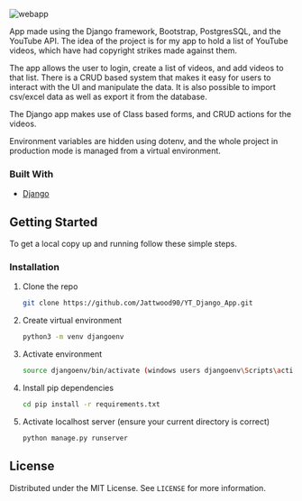 
<!-- ABOUT THE PROJECT -->

![webapp](https://user-images.githubusercontent.com/56833060/108557921-25b16680-72f1-11eb-9ef2-324aae8b9da4.gif)

App made using the Django framework, Bootstrap, PostgresSQL, and the YouTube API. The idea of the project is for my app to hold a list of YouTube videos, which have had copyright strikes made against them. 

The app allows the user to login, create a list of videos, and add videos to that list. There is a CRUD based system that makes it easy for users to interact with the UI and manipulate the data. It is also possible to import csv/excel data as well as export it from the database.

The Django app makes use of Class based forms, and CRUD actions for the videos.

Environment variables are hidden using dotenv, and the whole project in production mode is managed from a virtual environment.


### Built With

* [Django]()


<!-- GETTING STARTED -->
## Getting Started

To get a local copy up and running follow these simple steps.


### Installation

1. Clone the repo
   ```sh
   git clone https://github.com/Jattwood90/YT_Django_App.git
   ```
2. Create virtual environment
   ```sh
   python3 -m venv djangoenv
   ```
3. Activate environment
   ```sh
   source djangoenv/bin/activate (windows users djangoenv\Scripts\activate.bat)
   ```
4. Install pip dependencies
   ```sh
   cd pip install -r requirements.txt
   ```
5. Activate localhost server (ensure your current directory is correct)
   ```sh
   python manage.py runserver
   ```


<!-- LICENSE -->
## License

Distributed under the MIT License. See `LICENSE` for more information.
